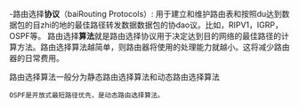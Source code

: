 -路由选择**协议**（baiRouting Protocols）: 用于建立和维护路由表和按照du达到数据包的目zhi的地的最佳路径转发数据数据包的协dao议。比如，RIPV1，IGRP，OSPF等。
路由选择**算法**就是路由选择协议用于决定达到目的网络的最佳路径的计算方法。路由选择算法越简单，则路由器将使用的处理能力就越小。这将减少路由器的日常费用。

路由选择算法一般分为静态路由选择算法和动态路由选择算法

```
OSPF是开放式最短路径优先，是动态路由选择算法。
```